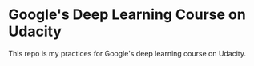 # Google's Deep Learning Course on Udacity

This repo is my practices for Google's deep learning course on Udacity.
